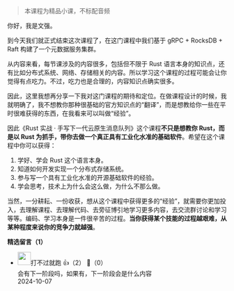 > 本课程为精品小课，不标配音频

你好，我是文强。

到今天我们就正式结束这次课程了，在这门课程中我们基于 gRPC + RocksDB + Raft 构建了一个元数据服务集群。

从内容来看，每节课涉及的内容很多，包括但不限于 Rust 语言本身的知识点，还有比如分布式系统、网络、存储相关的内容。所以学习这个课程的过程可能会让你觉得有点吃力。不过，吃力也是合理的，内容知识点确实很多。

因此，这里我想再分享一下我对这门课程的期待和定位。在做课程设计的时候，我就明确了，我不想教你那种很基础的官方知识点的“翻译”，而是想教给你一些在平时很难获得的东西，在我看来可以叫做“经验”。

因此《Rust 实战 · 手写下一代云原生消息队列》这个课程**不只是想教你 Rust，而是以 Rust 为抓手，带你去做一个真正具有工业化水准的基础软件**。希望在这个课程中你可以获得：

1. 学好、学会 Rust 这个语言本身。
2. 知道如何开发实现一个分布式存储系统。
3. 参与写一个具有工业化水准的开源基础软件的经验。
4. 学会思考，技术上为什么会这么做，为什么不那么做。

当然，一分耕耘、一份收获，想从这个课程中获得更多的“经验”，就需要你更加投入，去理解课程、去理解代码、去旁征博引地学习更多内容，去交流群讨论和学习等等。编码、学习本身是一件很辛苦的过程。**当你获得某个技能的过程越艰难，从某种程度来说你的竞争力就越强**。
<div><strong>精选留言（1）</strong></div><ul>
<li><img src="https://static001.geekbang.org/account/avatar/00/18/06/1f/9537d8cb.jpg" width="30px"><span>打不过就跑</span> 👍（2） 💬（0）<div>会有下一阶段吗，如果有，下一阶段会是什么内容</div>2024-10-07</li><br/>
</ul>